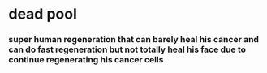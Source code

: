 # dead pool
### super human regeneration that can barely heal his cancer and can do fast regeneration but not totally heal his face due to continue regenerating his cancer cells
 
 
